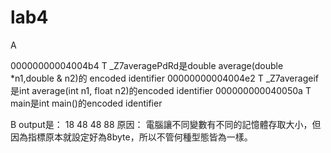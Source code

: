 # lab4
A

00000000004004b4 T _Z7averagePdRd是double average(double *n1,double & n2)的 encoded identifier
00000000004004e2 T _Z7averageif是int average(int n1, float n2)的encoded identifier
000000000040050a T main是int main()的encoded identifier



B
output是：
18
48
48
88
原因：
電腦讓不同變數有不同的記憶體存取大小，但因為指標原本就設定好為8byte，所以不管何種型態皆為一樣。
